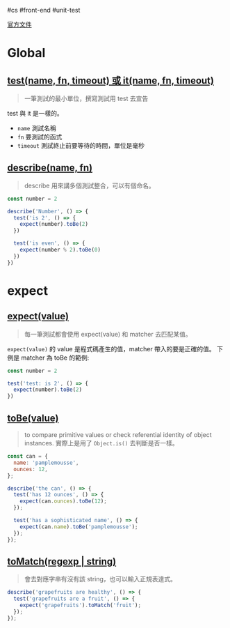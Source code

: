 #cs #front-end #unit-test

[官方文件](https://jestjs.io/docs/getting-started)

# Global
## [test(name, fn, timeout) 或 it(name, fn, timeout)](https://jestjs.io/docs/api#testname-fn-timeout)
> 一筆測試的最小單位，撰寫測試用 test 去宣告 

test 與 it 是一樣的。

- `name` 測試名稱
- `fn` 要測試的函式
- `timeout` 測試終止前要等待的時間，單位是毫秒

## [describe(name, fn)](https://jestjs.io/docs/api#describename-fn)
> describe 用來講多個測試整合，可以有個命名。

```jsx
const number = 2

describe('Number', () => {
  test('is 2', () => {
    expect(number).toBe(2)
  })

  test('is even', () => {
    expect(number % 2).toBe(0)
  })
})
```

# expect
## [expect(value)](https://jestjs.io/docs/expect#expectvalue)
> 每一筆測試都會使用 expect(value) 和 matcher 去匹配某值。

`expect(value)` 的 value 是程式碼產生的值，matcher 帶入的要是正確的值。
下例是 matcher 為 toBe 的範例:
```js
const number = 2

test('test: is 2', () => {
  expect(number).toBe(2)
})
```

## [toBe(value)](https://jestjs.io/docs/next/expect#tobevalue)
> to compare primitive values or check referential identity of object instances. 實際上是用了 `Object.is()` 去判斷是否一樣。

```js
const can = {
  name: 'pamplemousse',
  ounces: 12,
};

describe('the can', () => {
  test('has 12 ounces', () => {
    expect(can.ounces).toBe(12);
  });

  test('has a sophisticated name', () => {
    expect(can.name).toBe('pamplemousse');
  });
});
```

## [toMatch(regexp | string)](https://jestjs.io/docs/expect#tomatchregexp--string)
> 會去對應字串有沒有該 string，也可以輸入正規表達式。
```js
describe('grapefruits are healthy', () => {
  test('grapefruits are a fruit', () => {
    expect('grapefruits').toMatch('fruit');
  });
});
```